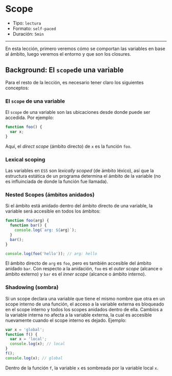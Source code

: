 # Scope

* Tipo: `lectura`
* Formato: `self-paced`
* Duración: `5min`

***

En esta lección, primero veremos cómo se comportan las variables en base al
ámbito, luego veremos el entorno y que son los closures.

## Background: El `scope`de una variable

Para el resto de la lección, es necesario tener claro los siguientes conceptos:

### El `scope` de una variable

El `scope` de una variable son las ubicaciones desde donde puede ser accedida.
Por ejemplo:

```javascript
function foo() {
  var x;
}
```

Aquí, el _direct scope_ (ámbito directo) de `x` es la función `foo`.

### Lexical scoping

Las variables en `ES5` son _lexically scoped_ (de ámbito léxico), así que la
estructura estática de un programa determina el ámbito de la variable (no es
influinciada de donde la función fue llamada).

### Nested Scopes (ámbitos anidados)

Si el ámbito está anidado dentro del ámbito directo de una variable, la variable
será accesible en todos los ámbitos:

```javascript
function foo(arg) {
  function bar() {
    console.log(`arg: ${arg}`);
  }
  bar();
}

console.log(foo('hello')); // arg: hello
```

El ámbito directo de `arg` es `foo`, pero es también accesible del ámbito
anidado `bar`. Con respecto a la anidación, `foo` es el _outer scope_ (alcance o
ámbito externo) y `bar` es el _inner scope_ (alcance o ámbito interno).

### Shadowing (sombra)

Si un scope declara una variable que tiene el mismo nombre que otra en un scope
interno de una función, el acceso a la variable externa es bloqueado en el scope
interno y todos los scopes anidados dentro de ella. Cambios a la variable
interna no afecta a la variable externa, la cual es accesible nuevamente cuando
el scope interno es dejado. Ejemplo:

```javascript
var x = 'global';
function f() {
  var x = 'local';
  console.log(x); // local
}
f();
console.log(x); // global
```

Dentro de la función `f`, la variable `x` es sombreada por la variable local
`x`.
